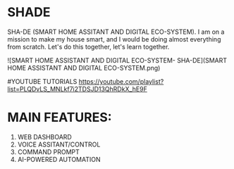 # SHADE
SHA-DE (SMART HOME ASSITANT AND DIGITAL ECO-SYSTEM). I am on a mission to make my house smart, and I would be doing almost everything from scratch. Let's do this together, let's learn together.

![SMART HOME ASSISTANT AND DIGITAL ECO-SYSTEM- SHA-DE](SMART HOME ASSISTANT AND DIGITAL ECO-SYSTEM.png)


#YOUTUBE TUTORIALS
https://youtube.com/playlist?list=PLQDvLS_MNLkf7i2TDSJD13QhRDkX_hE9F

# MAIN FEATURES:
1. WEB DASHBOARD
2. VOICE ASSITANT/CONTROL
3. COMMAND PROMPT
4. AI-POWERED AUTOMATION
